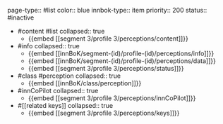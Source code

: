 page-type:: #list
color:: blue
innbok-type:: item
priority:: 200
status:: #inactive

- #content #list
  collapsed:: true
	- {{embed [[segment 3/profile 3/perceptions/content]]}}
- #info
  collapsed:: true
	- {{embed [[innBoK/segment-(id)/profile-(id)/perceptions/info]]}}
	- {{embed [[innBoK/segment-(id)/profile-(id)/perceptions/data]]}}
	- {{embed [[segment 3/profile 3/perceptions/status]]}}
- #class #perception
  collapsed:: true
	- {{embed [[innBoK/class/perception]]}}
- #innCoPilot
  collapsed:: true
	- {{embed [[segment 3/profile 3/perceptions/innCoPilot]]}}
- #[[related keys]]
  collapsed:: true
	- {{embed [[segment 3/profile 3/perceptions/keys]]}}


